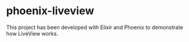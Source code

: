 # phoenix-liveview
This project has been developed with Elixir and Phoenix to demonstrate how LiveView works.
